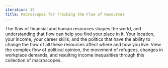 ```yaml
---
iteration: 15
title: Macroscopes for Tracking the Flow of Resources
---
```

The flow of financial and human resources shapes the world, and understanding that flow can help you find your place in it. Your location, your income, your career skills, and the politics that have the ability to change the flow of all these resources affect where and how you live. View the complex flow of political opinion, the movement of refugees, changes in workplace demands, and resulting income inequalities through this collection of macroscopes.